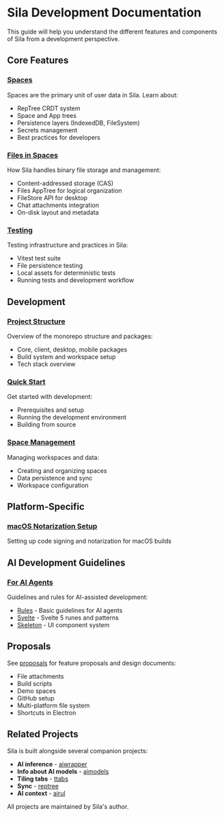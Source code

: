 # Sila Development Documentation

This guide will help you understand the different features and components of Sila from a development perspective.

## Core Features

### [Spaces](./spaces.md)
Spaces are the primary unit of user data in Sila. Learn about:
- RepTree CRDT system
- Space and App trees
- Persistence layers (IndexedDB, FileSystem)
- Secrets management
- Best practices for developers

### [Files in Spaces](./files-in-spaces.md)
How Sila handles binary file storage and management:
- Content-addressed storage (CAS)
- Files AppTree for logical organization
- FileStore API for desktop
- Chat attachments integration
- On-disk layout and metadata

### [Testing](./testing.md)
Testing infrastructure and practices in Sila:
- Vitest test suite
- File persistence testing
- Local assets for deterministic tests
- Running tests and development workflow

## Development

### [Project Structure](./project-structure.md)
Overview of the monorepo structure and packages:
- Core, client, desktop, mobile packages
- Build system and workspace setup
- Tech stack overview

### [Quick Start](./quick-start.md)
Get started with development:
- Prerequisites and setup
- Running the development environment
- Building from source

### [Space Management](./space-management.md)
Managing workspaces and data:
- Creating and organizing spaces
- Data persistence and sync
- Workspace configuration

## Platform-Specific

### [macOS Notarization Setup](./macos-notarization-setup.md)
Setting up code signing and notarization for macOS builds

## AI Development Guidelines

### [For AI Agents](./for-ai/)
Guidelines and rules for AI-assisted development:
- [Rules](./for-ai/rules.md) - Basic guidelines for AI agents
- [Svelte](./for-ai/svelte.md) - Svelte 5 runes and patterns
- [Skeleton](./for-ai/skeleton.md) - UI component system

## Proposals

See [proposals](./proposals/) for feature proposals and design documents:
- File attachments
- Build scripts
- Demo spaces
- GitHub setup
- Multi-platform file system
- Shortcuts in Electron

## Related Projects

Sila is built alongside several companion projects:
- **AI inference** - [aiwrapper](https://github.com/mitkury/aiwrapper)
- **Info about AI models** - [aimodels](https://github.com/mitkury/aimodels)
- **Tiling tabs** - [ttabs](https://github.com/mitkury/ttabs)
- **Sync** - [reptree](https://github.com/mitkury/reptree)
- **AI context** - [airul](https://github.com/mitkury/airul)

All projects are maintained by Sila's author.
